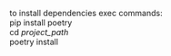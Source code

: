to install dependencies exec commands:<br>
pip install poetry<br>
cd *project_path*<br>
poetry install